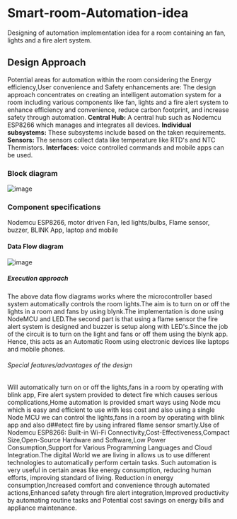 # Smart-room-Automation-idea
Designing of automation implementation idea for a room containing an fan, lights and a fire alert system.

## Design Approach
Potential areas for automation within the room considering the Energy efficiency,User convenience and Safety enhancements are:
The design approach concentrates on creating an intelligent automation system for a room including various components like fan, lights and a fire alert system to enhance efficiency and convenience, reduce carbon footprint, and increase safety through automation.
**Central Hub:** A central hub such as Nodemcu ESP8266 which manages and integrates all devices.
**Individual subsystems:** These subsystems include based on the taken requirements.
 **Sensors:**  The sensors collect data like temperature like RTD's and NTC Thermistors.
**Interfaces:** voice controlled commands and mobile apps can be used.

### Block diagram
![image](https://github.com/jabdithanmai/Smart-room-Automation-ideas/assets/116477854/23fb962a-5bfb-43de-a8ac-c308ad458fc1)
### Component specifications
Nodemcu ESP8266,
motor driven Fan,
led lights/bulbs,
Flame sensor,
buzzer,
BLINK App,
laptop and
mobile
#### Data Flow diagram
![image](https://github.com/jabdithanmai/Smart-room-Automation-ideas/assets/116477854/52905b61-ff04-40b0-aa6c-8d6247e9e6fd)
##### Execution approach
The above data flow diagrams works where the microcontroller based system automatically controls the room lights.The aim  is to turn on or off the lights in a room and fans by using blynk.The implementation is done using  NodeMCU and LED.The second part is that using a flame sensor the fire alert system is designed and buzzer is setup along with LED's.Since the job of the circuit is to turn on the light and fans or off them using the blynk app. Hence, this acts as an Automatic Room using electronic devices like laptops and mobile phones.
###### Special features/advantages of the design
Will automatically turn on or off the lights,fans in a room by operating with blink app,
Fire alert system provided to detect fire which causes serious complications,Home automation is provided smart ways using Node mcu which is easy and efficient to use with less cost and also using a single Node MCU we can control the lights,fans in a room by operating with blink app and also d##etect fire by using infrared flame sensor smartly.Use of Nodemcu ESP8266: Built-in Wi-Fi Connectivity,Cost-Effectiveness,Compact Size,Open-Source Hardware and Software,Low Power Consumption,Support for Various Programming Languages and  Cloud Integration.The digital World we are living in allows us to use different technologies to automatically perform certain tasks. Such automation is very useful in certain areas like energy consumption, reducing human efforts, improving standard of living.
Reduction in energy consumption,Increased comfort and convenience through automated actions,Enhanced safety through fire alert integration,Improved productivity by automating routine tasks and Potential cost savings on energy bills and appliance maintenance.





















